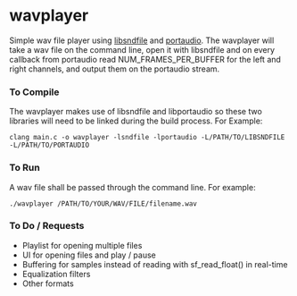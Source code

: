 wavplayer
=========

Simple wav file player using [libsndfile](http://www.mega-nerd.com/libsndfile) and [portaudio](http://www.portaudio.com).  The wavplayer will
take a wav file on the command line, open it with libsndfile and on every
callback from portaudio read NUM_FRAMES_PER_BUFFER for the left and right
channels, and output them on the portaudio stream.  

### To Compile

The wavplayer makes use of libsndfile and libportaudio so these two 
libraries will need to be linked during the build process.  For Example:
```
clang main.c -o wavplayer -lsndfile -lportaudio -L/PATH/TO/LIBSNDFILE -L/PATH/TO/PORTAUDIO
```

### To Run

A wav file shall be passed through the command line.  For example:
```
./wavplayer /PATH/TO/YOUR/WAV/FILE/filename.wav
```

### To Do / Requests

* Playlist for opening multiple files
* UI for opening files and play / pause
* Buffering for samples instead of reading with sf_read_float() in real-time
* Equalization filters
* Other formats
